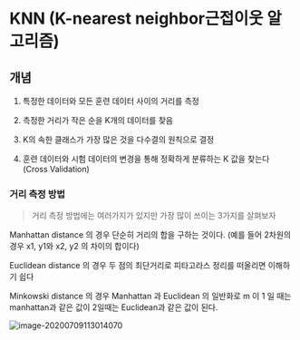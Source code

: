 # KNN (K-nearest neighbor근접이웃 알고리즘)

## 개념

1. 특정한 데이터와 모든 훈련 데이터 사이의 거리를 측정

2. 측정한 거리가 작은 순을 K개의 데이터를 찾음
3. K의 속한 클래스가 가장 많은 것을 다수결의 원칙으로 결정
4. 훈련 데이터와 시험 데이터의 변경을 통해 정확하게 분류하는 K 값을 찾는다 (Cross Validation)

### 거리 측정 방법

> 거리 측정 방법에는 여러가지가 있지만 가장 많이 쓰이는 3가지를 살펴보자

Manhattan distance 의 경우 단순히 거리의 합을 구하는 것이다. (예를 들어 2차원의 경우 x1, y1와 x2, y2 의 차이의 합이다)

Euclidean distance 의 경우 두 점의 최단거리로 피타고라스 정리를 떠올리면 이해하기 쉽다

Minkowski distance 의 경우 Manhattan 과 Euclidean 의 일반화로 m 이 1 일 때는 manhattan과 같은 값이 2일때는 Euclidean과 같은 값이 된다. 

![image-20200709113014070](C:%5CUsers%5Cstudent%5CAppData%5CRoaming%5CTypora%5Ctypora-user-images%5Cimage-20200709113014070.png)